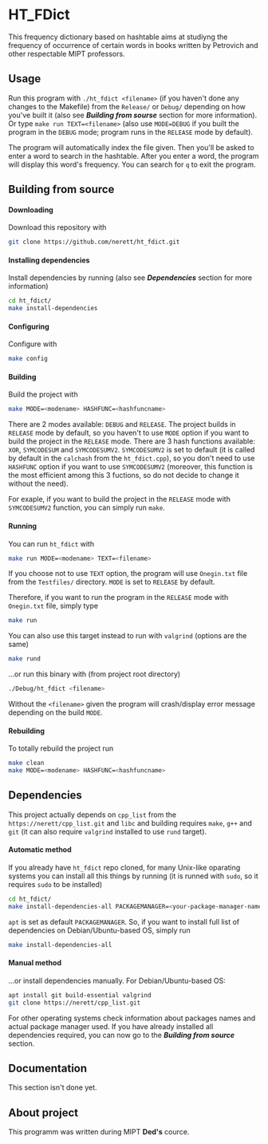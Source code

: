 # HT_FDict
This frequency dictionary based on hashtable aims at studiyng the frequency of occurrence of certain words in books written by Petrovich and other respectable MIPT professors.

## Usage
Run this program with `./ht_fdict <filename>` (if you haven't done any changes to the Makefile) from the `Release/` or `Debug/` depending on how you've built it (also see ***Building from sourse*** section for more information). Or type `make run TEXT=<filename>` (also use `MODE=DEBUG` if you built the program in the `DEBUG` mode; program runs in the `RELEASE` mode by default).

The program will automatically index the file given. Then you'll be asked to enter a word to search in the hashtable. After you enter a word, the program will display this word's frequency. You can search for `q` to exit the program.

## Building from source
#### Downloading
Download this repository with  
```bash
git clone https://github.com/nerett/ht_fdict.git
```

#### Installing dependencies
Install dependencies by running (also see ***Dependencies*** section for more information)  
```bash
cd ht_fdict/
make install-dependencies
```

#### Configuring
Configure with  
```bash
make config
```

#### Building
Build the project with  
```bash
make MODE=<modename> HASHFUNC=<hashfuncname>
```

There are 2 modes available: `DEBUG` and `RELEASE`. The project builds in `RELEASE` mode by default, so you haven't to use `MODE` option if you want to build the project in the `RELEASE` mode.
There are 3 hash functions available: `XOR`, `SYMCODESUM` and `SYMCODESUMV2`. `SYMCODESUMV2` is set to default (it is called by default in the `calchash` from the `ht_fdict.cpp`), so you don't need to use `HASHFUNC` option if you want to use `SYMCODESUMV2` (moreover, this function is the most efficient among this 3 fuctions, so do not decide to change it without the need).

For exaple, if you want to build the project in the `RELEASE` mode with `SYMCODESUMV2` function, you can simply run `make`.

#### Running
You can run `ht_fdict` with  
```bash
make run MODE=<modename> TEXT=<filename>
```

If you choose not to use `TEXT` option, the program will use `Onegin.txt` file from the `Testfiles/` directory.
`MODE` is set to `RELEASE` by default. 

Therefore, if you want to run the program in the `RELEASE` mode with `Onegin.txt` file, simply type  
```bash
make run
```

You can also use this target instead to run with `valgrind` (options are the same)  
```bash
make rund
```

...or run this binary with (from project root directory)  
```bash
./Debug/ht_fdict <filename>
```

Without the `<filename>` given the program will crash/display error message depending on the build `MODE`.

#### Rebuilding
To totally rebuild the project run  
```bash
make clean
make MODE=<modename> HASHFUNC=<hashfuncname>
```

## Dependencies
This project actually depends on `cpp_list` from the `https://nerett/cpp_list.git` and `libc` and building requires `make`, `g++` and `git` (it can also require `valgrind` installed to use `rund` target).

#### Automatic method
If you already have `ht_fdict` repo cloned, for many Unix-like oparating systems you can install all this things by running (it is runned with `sudo`, so it requires `sudo` to be installed)  
```bash
cd ht_fdict/
make install-dependencies-all PACKAGEMANAGER=<your-package-manager-name>
```

`apt` is set as default `PACKAGEMANAGER`. So, if you want to install full list of dependencies on Debian/Ubuntu-based OS, simply run  
```bash
make install-dependencies-all
```

#### Manual method
...or install dependencies manually.
For Debian/Ubuntu-based OS:  
```bash
apt install git build-essential valgrind
git clone https://nerett/cpp_list.git
```

For other operating systems check information about packages names and actual package manager used.
If you have already installed all dependencies required, you can now go to the ***Building from source*** section.


## Documentation
This section isn't done yet.

## About project
This programm was written during MIPT **Ded's** cource.
